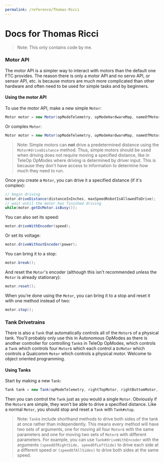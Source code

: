 ```yaml
---
permalink: /reference/Thomas-Ricci
---
```


# Docs for Thomas Ricci

> Note:
> This only contains code by me.

### Motor API
The motor API is a simpler way to interact with motors than the default one FTC provides. The reason there is only a motor API and no servo API, or sensor API, etc. is because motors are much more complicated than other hardware and often need to be used for simple tasks and by beginners.
#### Using the motor API
To use the motor API, make a new simple `Motor`:
```java
Motor motor = new Motor(opModeTelemetry, opModeHardwareMap, nameOfMotorInConfiguration, DcMotorSimple.Direction.DIRECTION_OF_MOTOR);
```
Or complex `Motor`:
```java
Motor motor = new Motor(opModeTelemetry, opModeHardwareMap, nameOfMotorInConfiguration, DcMotorSimple.Direction.DIRECTION_OF_MOTOR, encoderCountsPerMotorRevolution, physicalGearReductionOfMotor, radiusOfAttachmentToMotor);
```
> Note:
> Simple motors can **not** drive a predetermined distance using the `Motor#driveDistance` method. Thus, simple motors should be used when driving does not require moving a specified distance, like in TeleOp OpModes where driving is determined by driver input. This is because they don't have access to information to determine how much they need to run.

Once you create a `Motor`, you can drive it a specified distance (if it's complex):
```java
// begin driving
motor.driveDistance(distanceInInches, maxSpeedRobotIsAllowedToDrive);
// wait until the motor has finished driving
while(motor.getDcMotor.isBusy());
```
You can also set its speed:
```java
motor.driveWithEncoder(speed);
```
Or set its voltage:
```java
motor.driveWithoutEncoder(power);
```
You can bring it to a stop:
```java
motor.break();
```
And reset the `Motor`'s encoder (although this isn't recommended unless the `Motor` is already stationary):
```java
motor.reset();
```
When you're done using the `Motor`, you can bring it to a stop and reset it with one method instead of two:
```java
motor.stop();
```

### Tank Drivetrains
There is also a `Tank` that automatically controls all of the `Motor`s of a physical tank. You'll probably only use this in Autonomous OpModes as there is another controller for controlling `Tank`s in TeleOp OpModes, which controls a `Tank` which controls four `Motor`s which each control a `DcMotor` which controls a Qualcomm `Motor` which controls a physical motor. Welcome to object oriented programming.
#### Using Tanks
Start by making a new `Tank`:
```java
Tank tank = new Tank(opModeTelemetry, rightTopMotor, rightBottomMotor, leftTopMotor, leftBottomMotor);
```
Then you can control the `Tank` just as you would a single `Motor`. Obviously if the `Motor`s are simple, they won't be able to drive a specified distance. Like a normal `Motor`, you should stop and reset a `Tank` with `Tank#stop`.
> Note:
> `Tank`s include shorthand methods to drive both sides of the tank at once rather than independently. This means every method will have two sets of arguments, one for moving all four `Motor`s with the same parameters and one for moving two sets of `Motor`s with different parameters.
> For example, you can use `Tank#driveWithEncoder` with the arguments `(speedOfRightSide, speedOfLeftSide)` to drive each side at a different speed or `(speedOfAllSides)` to drive both sides at the same speed.